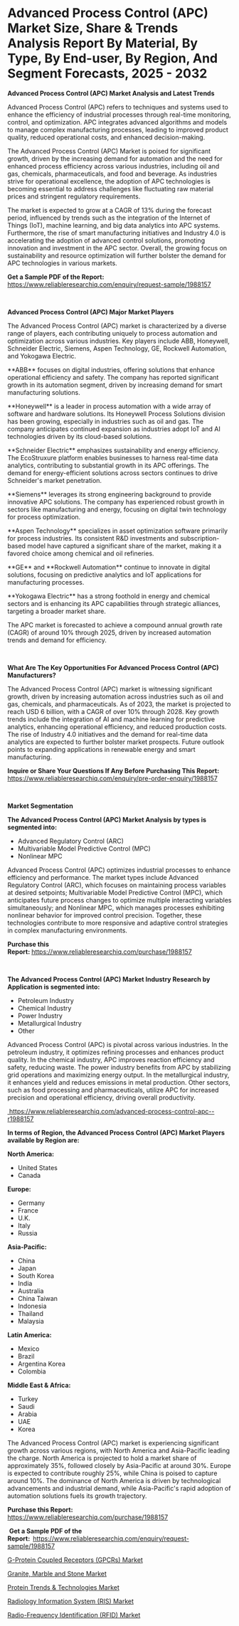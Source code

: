 <p><h1>Advanced Process Control (APC) Market Size, Share & Trends Analysis Report By Material, By Type, By End-user, By Region, And Segment Forecasts, 2025 - 2032</h1></p><p><strong>Advanced Process Control (APC) Market Analysis and Latest Trends</strong></p>
<p><p>Advanced Process Control (APC) refers to techniques and systems used to enhance the efficiency of industrial processes through real-time monitoring, control, and optimization. APC integrates advanced algorithms and models to manage complex manufacturing processes, leading to improved product quality, reduced operational costs, and enhanced decision-making.</p><p>The Advanced Process Control (APC) Market is poised for significant growth, driven by the increasing demand for automation and the need for enhanced process efficiency across various industries, including oil and gas, chemicals, pharmaceuticals, and food and beverage. As industries strive for operational excellence, the adoption of APC technologies is becoming essential to address challenges like fluctuating raw material prices and stringent regulatory requirements.</p><p>The market is expected to grow at a CAGR of 13% during the forecast period, influenced by trends such as the integration of the Internet of Things (IoT), machine learning, and big data analytics into APC systems. Furthermore, the rise of smart manufacturing initiatives and Industry 4.0 is accelerating the adoption of advanced control solutions, promoting innovation and investment in the APC sector. Overall, the growing focus on sustainability and resource optimization will further bolster the demand for APC technologies in various markets.</p></p>
<p><strong>Get a Sample PDF of the Report:&nbsp;</strong> <a href="https://www.reliableresearchiq.com/enquiry/request-sample/1988157?utm_campaign=1144&utm_medium=2&utm_source=Github&utm_content=ia&utm_term=28032025&utm_id=advanced-process-control-apc">https://www.reliableresearchiq.com/enquiry/request-sample/1988157</a></p>
<p>&nbsp;</p>
<p><strong>Advanced Process Control (APC) Major Market Players</strong></p>
<p><p>The Advanced Process Control (APC) market is characterized by a diverse range of players, each contributing uniquely to process automation and optimization across various industries. Key players include ABB, Honeywell, Schneider Electric, Siemens, Aspen Technology, GE, Rockwell Automation, and Yokogawa Electric.</p><p>**ABB** focuses on digital industries, offering solutions that enhance operational efficiency and safety. The company has reported significant growth in its automation segment, driven by increasing demand for smart manufacturing solutions.</p><p>**Honeywell** is a leader in process automation with a wide array of software and hardware solutions. Its Honeywell Process Solutions division has been growing, especially in industries such as oil and gas. The company anticipates continued expansion as industries adopt IoT and AI technologies driven by its cloud-based solutions.</p><p>**Schneider Electric** emphasizes sustainability and energy efficiency. The EcoStruxure platform enables businesses to harness real-time data analytics, contributing to substantial growth in its APC offerings. The demand for energy-efficient solutions across sectors continues to drive Schneider's market penetration.</p><p>**Siemens** leverages its strong engineering background to provide innovative APC solutions. The company has experienced robust growth in sectors like manufacturing and energy, focusing on digital twin technology for process optimization.</p><p>**Aspen Technology** specializes in asset optimization software primarily for process industries. Its consistent R&D investments and subscription-based model have captured a significant share of the market, making it a favored choice among chemical and oil refineries.</p><p>**GE** and **Rockwell Automation** continue to innovate in digital solutions, focusing on predictive analytics and IoT applications for manufacturing processes.</p><p>**Yokogawa Electric** has a strong foothold in energy and chemical sectors and is enhancing its APC capabilities through strategic alliances, targeting a broader market share.</p><p>The APC market is forecasted to achieve a compound annual growth rate (CAGR) of around 10% through 2025, driven by increased automation trends and demand for efficiency.</p></p>
<p>&nbsp;</p>
<p><strong>What Are The Key Opportunities For Advanced Process Control (APC) Manufacturers?</strong></p>
<p><p>The Advanced Process Control (APC) market is witnessing significant growth, driven by increasing automation across industries such as oil and gas, chemicals, and pharmaceuticals. As of 2023, the market is projected to reach USD 6 billion, with a CAGR of over 10% through 2028. Key growth trends include the integration of AI and machine learning for predictive analytics, enhancing operational efficiency, and reduced production costs. The rise of Industry 4.0 initiatives and the demand for real-time data analytics are expected to further bolster market prospects. Future outlook points to expanding applications in renewable energy and smart manufacturing.</p></p>
<p><strong>Inquire or Share Your Questions If Any Before Purchasing This Report:</strong> <a href="https://www.reliableresearchiq.com/enquiry/pre-order-enquiry/1988157?utm_campaign=1144&utm_medium=2&utm_source=Github&utm_content=ia&utm_term=28032025&utm_id=advanced-process-control-apc">https://www.reliableresearchiq.com/enquiry/pre-order-enquiry/1988157</a></p>
<p>&nbsp;</p>
<p><strong>Market Segmentation</strong></p>
<p><strong>The Advanced Process Control (APC) Market Analysis by types is segmented into:</strong></p>
<p><ul><li>Advanced Regulatory Control (ARC)</li><li>Multivariable Model Predictive Control (MPC)</li><li>Nonlinear MPC</li></ul></p>
<p><p>Advanced Process Control (APC) optimizes industrial processes to enhance efficiency and performance. The market types include Advanced Regulatory Control (ARC), which focuses on maintaining process variables at desired setpoints; Multivariable Model Predictive Control (MPC), which anticipates future process changes to optimize multiple interacting variables simultaneously; and Nonlinear MPC, which manages processes exhibiting nonlinear behavior for improved control precision. Together, these technologies contribute to more responsive and adaptive control strategies in complex manufacturing environments.</p></p>
<p><strong>Purchase this Report:&nbsp;</strong><a href="https://www.reliableresearchiq.com/purchase/1988157?utm_campaign=1144&utm_medium=2&utm_source=Github&utm_content=ia&utm_term=28032025&utm_id=advanced-process-control-apc">https://www.reliableresearchiq.com/purchase/1988157</a></p>
<p>&nbsp;</p>
<p><strong>The Advanced Process Control (APC) Market Industry Research by Application is segmented into:</strong></p>
<p><ul><li>Petroleum Industry</li><li>Chemical Industry</li><li>Power Industry</li><li>Metallurgical Industry</li><li>Other</li></ul></p>
<p><p>Advanced Process Control (APC) is pivotal across various industries. In the petroleum industry, it optimizes refining processes and enhances product quality. In the chemical industry, APC improves reaction efficiency and safety, reducing waste. The power industry benefits from APC by stabilizing grid operations and maximizing energy output. In the metallurgical industry, it enhances yield and reduces emissions in metal production. Other sectors, such as food processing and pharmaceuticals, utilize APC for increased precision and operational efficiency, driving overall productivity.</p></p>
<p><a href="https://www.reliableresearchiq.com/advanced-process-control-apc--r1988157?utm_campaign=1144&utm_medium=2&utm_source=Github&utm_content=ia&utm_term=28032025&utm_id=advanced-process-control-apc">&nbsp;https://www.reliableresearchiq.com/advanced-process-control-apc--r1988157</a></p>
<p><strong>In terms of Region, the Advanced Process Control (APC) Market Players available by Region are:</strong></p>
<p>
    <p> <strong> North America: </strong>
        <ul>
            <li>United States</li>
            <li>Canada</li>
        </ul>
        </p> 
    <p> <strong> Europe: </strong>
        <ul>
            <li>Germany</li>
            <li>France</li>
            <li>U.K.</li>
            <li>Italy</li>
            <li>Russia</li>
        </ul>
        </p> 
    <p> <strong> Asia-Pacific: </strong>
        <ul>
            <li>China</li>
            <li>Japan</li>
            <li>South Korea</li>
            <li>India</li>
            <li>Australia</li>
            <li>China Taiwan</li>
            <li>Indonesia</li>
            <li>Thailand</li>
            <li>Malaysia</li>
        </ul>
        </p> 
    <p> <strong> Latin America: </strong>
        <ul>
            <li>Mexico</li>
            <li>Brazil</li>
            <li>Argentina Korea</li>
            <li>Colombia</li>
        </ul>
        </p> 
    <p> <strong> Middle East & Africa: </strong>
        <ul>
            <li>Turkey</li>
            <li>Saudi</li>
            <li>Arabia</li>
            <li>UAE</li>
            <li>Korea</li>
        </ul>
    </p>
    </p>
<p><p>The Advanced Process Control (APC) market is experiencing significant growth across various regions, with North America and Asia-Pacific leading the charge. North America is projected to hold a market share of approximately 35%, followed closely by Asia-Pacific at around 30%. Europe is expected to contribute roughly 25%, while China is poised to capture around 10%. The dominance of North America is driven by technological advancements and industrial demand, while Asia-Pacific's rapid adoption of automation solutions fuels its growth trajectory.</p></p>
<p><strong>Purchase this Report: </strong><a href="https://www.reliableresearchiq.com/purchase/1988157?utm_campaign=1144&utm_medium=2&utm_source=Github&utm_content=ia&utm_term=28032025&utm_id=advanced-process-control-apc">https://www.reliableresearchiq.com/purchase/1988157</a></p>
<p>&nbsp;<strong>Get a Sample PDF of the Report:&nbsp;&nbsp;</strong><a href="https://www.reliableresearchiq.com/enquiry/request-sample/1988157?utm_campaign=1144&utm_medium=2&utm_source=Github&utm_content=ia&utm_term=28032025&utm_id=advanced-process-control-apc">https://www.reliableresearchiq.com/enquiry/request-sample/1988157</a></p>
<p><strong></strong></p>
<p><p><a href="https://github.com/spineamosa0e/Market-Research-Report-List-1/blob/main/g-protein-coupled-receptors-gpcrs-market.md?utm_campaign=1144&utm_medium=2&utm_source=Github&utm_content=ia&utm_term=28032025&utm_id=advanced-process-control-apc">G-Protein Coupled Receptors (GPCRs) Market</a></p><p><a href="https://github.com/waldarolka1j/Market-Research-Report-List-1/blob/main/granite-marble-and-stone-market.md?utm_campaign=1144&utm_medium=2&utm_source=Github&utm_content=ia&utm_term=28032025&utm_id=advanced-process-control-apc">Granite, Marble and Stone Market</a></p><p><a href="https://github.com/maaniwilka9y/Market-Research-Report-List-1/blob/main/protein-trends-technologies-market.md?utm_campaign=1144&utm_medium=2&utm_source=Github&utm_content=ia&utm_term=28032025&utm_id=advanced-process-control-apc">Protein Trends & Technologies Market</a></p><p><a href="https://github.com/failarustic/Market-Research-Report-List-1/blob/main/radiology-information-system-ris-market.md?utm_campaign=1144&utm_medium=2&utm_source=Github&utm_content=ia&utm_term=28032025&utm_id=advanced-process-control-apc">Radiology Information System (RIS) Market</a></p><p><a href="https://github.com/damjiederyd/Market-Research-Report-List-1/blob/main/radio-frequency-identification-rfid-market.md?utm_campaign=1144&utm_medium=2&utm_source=Github&utm_content=ia&utm_term=28032025&utm_id=advanced-process-control-apc">Radio-Frequency Identification (RFID) Market</a></p></p>